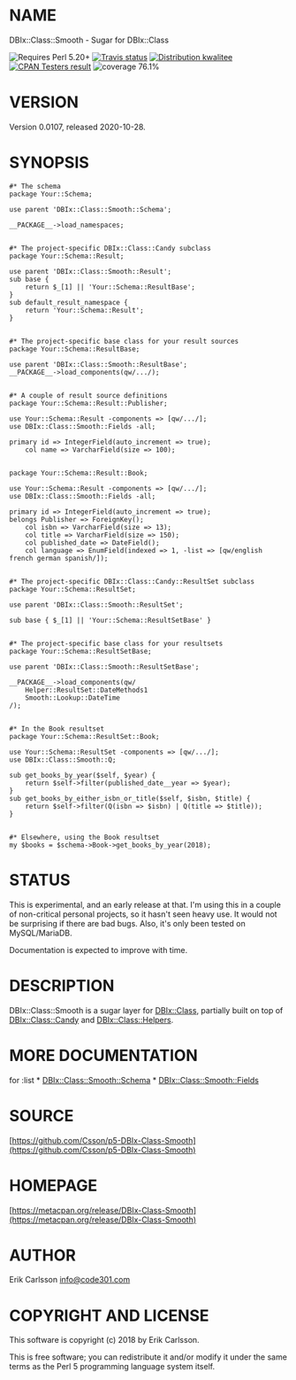 # NAME

DBIx::Class::Smooth - Sugar for DBIx::Class

<div>
    <p>
    <img src="https://img.shields.io/badge/perl-5.20+-blue.svg" alt="Requires Perl 5.20+" />
    <a href="https://travis-ci.org/Csson/p5-DBIx-Class-Smooth"><img src="https://api.travis-ci.org/Csson/p5-DBIx-Class-Smooth.svg?branch=master" alt="Travis status" /></a>
    <a href="http://cpants.cpanauthors.org/release/CSSON/DBIx-Class-Smooth-0.0107"><img src="http://badgedepot.code301.com/badge/kwalitee/CSSON/DBIx-Class-Smooth/0.0107" alt="Distribution kwalitee" /></a>
    <a href="http://matrix.cpantesters.org/?dist=DBIx-Class-Smooth%200.0107"><img src="http://badgedepot.code301.com/badge/cpantesters/DBIx-Class-Smooth/0.0107" alt="CPAN Testers result" /></a>
    <img src="https://img.shields.io/badge/coverage-76.1%-orange.svg" alt="coverage 76.1%" />
    </p>
</div>

# VERSION

Version 0.0107, released 2020-10-28.

# SYNOPSIS

    #* The schema
    package Your::Schema;

    use parent 'DBIx::Class::Smooth::Schema';

    __PACKAGE__->load_namespaces;


    #* The project-specific DBIx::Class::Candy subclass
    package Your::Schema::Result;

    use parent 'DBIx::Class::Smooth::Result';
    sub base {
        return $_[1] || 'Your::Schema::ResultBase';
    }
    sub default_result_namespace {
        return 'Your::Schema::Result';
    }


    #* The project-specific base class for your result sources
    package Your::Schema::ResultBase;

    use parent 'DBIx::Class::Smooth::ResultBase';
    __PACKAGE__->load_components(qw/.../);


    #* A couple of result source definitions
    package Your::Schema::Result::Publisher;

    use Your::Schema::Result -components => [qw/.../];
    use DBIx::Class::Smooth::Fields -all;

    primary id => IntegerField(auto_increment => true);
        col name => VarcharField(size => 100);


    package Your::Schema::Result::Book;

    use Your::Schema::Result -components => [qw/.../];
    use DBIx::Class::Smooth::Fields -all;

    primary id => IntegerField(auto_increment => true);
    belongs Publisher => ForeignKey();
        col isbn => VarcharField(size => 13);
        col title => VarcharField(size => 150);
        col published_date => DateField();
        col language => EnumField(indexed => 1, -list => [qw/english french german spanish/]);


    #* The project-specific DBIx::Class::Candy::ResultSet subclass
    package Your::Schema::ResultSet;

    use parent 'DBIx::Class::Smooth::ResultSet';

    sub base { $_[1] || 'Your::Schema::ResultSetBase' }


    #* The project-specific base class for your resultsets
    package Your::Schema::ResultSetBase;

    use parent 'DBIx::Class::Smooth::ResultSetBase';

    __PACKAGE__->load_components(qw/
        Helper::ResultSet::DateMethods1
        Smooth::Lookup::DateTime
    /);


    #* In the Book resultset
    package Your::Schema::ResultSet::Book;

    use Your::Schema::ResultSet -components => [qw/.../];
    use DBIx::Class::Smooth::Q;

    sub get_books_by_year($self, $year) {
        return $self->filter(published_date__year => $year);
    }
    sub get_books_by_either_isbn_or_title($self, $isbn, $title) {
        return $self->filter(Q(isbn => $isbn) | Q(title => $title));
    }


    #* Elsewhere, using the Book resultset
    my $books = $schema->Book->get_books_by_year(2018);

# STATUS

This is experimental, and an early release at that. I'm using this in a couple of non-critical personal projects, so it hasn't seen heavy use. It would not be surprising if there are bad bugs. Also, it's only been tested on MySQL/MariaDB.

Documentation is expected to improve with time.

# DESCRIPTION

DBIx::Class::Smooth is a sugar layer for [DBIx::Class](https://metacpan.org/pod/DBIx::Class), partially built on top of [DBIx::Class::Candy](https://metacpan.org/pod/DBIx::Class::Candy) and [DBIx::Class::Helpers](https://metacpan.org/pod/DBIx::Class::Helpers).

# MORE DOCUMENTATION

for :list
\* [DBIx::Class::Smooth::Schema](https://metacpan.org/pod/DBIx::Class::Smooth::Schema)
\* [DBIx::Class::Smooth::Fields](https://metacpan.org/pod/DBIx::Class::Smooth::Fields)

# SOURCE

[https://github.com/Csson/p5-DBIx-Class-Smooth](https://github.com/Csson/p5-DBIx-Class-Smooth)

# HOMEPAGE

[https://metacpan.org/release/DBIx-Class-Smooth](https://metacpan.org/release/DBIx-Class-Smooth)

# AUTHOR

Erik Carlsson <info@code301.com>

# COPYRIGHT AND LICENSE

This software is copyright (c) 2018 by Erik Carlsson.

This is free software; you can redistribute it and/or modify it under
the same terms as the Perl 5 programming language system itself.
